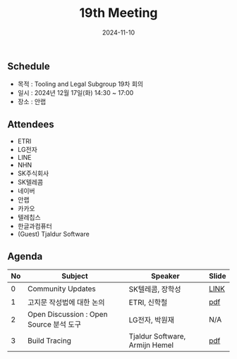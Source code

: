 ﻿---
title: "19th Meeting"
linkTitle: "19th Meeting"
weight: 3
date: 2024-11-10
type: docs
categories: ["Tooling&Legal"]
tags: []
description: Tooling & Legal Subgroup 19th Meeting
---

## Schedule
* 목적 : Tooling and Legal Subgroup 19차 회의
* 일시 : 2024년 12월 17일(화) 14:30 ~ 17:00
* 장소 : 안랩

## Attendees
* ETRI
* LG전자
* LINE
* NHN
* SK주식회사
* SK텔레콤
* 네이버
* 안랩
* 카카오
* 텔레칩스
* 한글과컴퓨터
* (Guest) Tjaldur Software

## Agenda
| No | Subject           | Speaker | Slide |
|----|-----------------|------|------|
| 0  | Community Updates | SK텔레콤, 장학성 | [LINK](https://openchain-project.github.io/OpenChain-KWG/resource/) |
| 1  | 고지문 작성법에 대한 논의 | ETRI, 신학철 | [pdf](./1_NoticeDocument_ETRI.pdf) |
| 2  | Open Discussion : Open Source 분석 도구 | LG전자, 박원재 | N/A |
| 3  | Build Tracing | Tjaldur Software, Armijn Hemel | [pdf](./3_BuildTracing_TjaldurSoftware,.pdf) |

<!-- 

## Attendees

## Meeting Minutes

## Photo Gallery

<div ><span class="image fit">
</span></div> -->